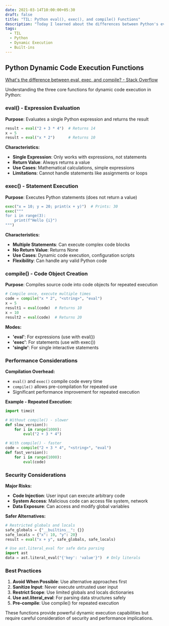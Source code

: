 ```yaml
---
date: 2021-03-14T10:00:00+05:30
draft: false
title: "TIL: Python eval(), exec(), and compile() Functions"
description: "Today I learned about the differences between Python's eval(), exec(), and compile() functions and their appropriate use cases for dynamic code execution."
tags:
  - TIL
  - Python
  - Dynamic Execution
  - Built-ins
---
```


## Python Dynamic Code Execution Functions

[What's the difference between eval, exec, and compile? - Stack Overflow](https://stackoverflow.com/questions/2220699/whats-the-difference-between-eval-exec-and-compile/29456463?stw=2#29456463)

Understanding the three core functions for dynamic code execution in Python:

### eval() - Expression Evaluation

**Purpose**: Evaluates a single Python expression and returns the result

```python
result = eval("2 + 3 * 4")  # Returns 14
x = 5
result = eval("x * 2")      # Returns 10
```

**Characteristics:**
- **Single Expression**: Only works with expressions, not statements
- **Return Value**: Always returns a value
- **Use Cases**: Mathematical calculations, simple expressions
- **Limitations**: Cannot handle statements like assignments or loops

### exec() - Statement Execution

**Purpose**: Executes Python statements (does not return a value)

```python
exec("x = 10; y = 20; print(x + y)")  # Prints: 30
exec("""
for i in range(3):
    print(f"Hello {i}")
""")
```

**Characteristics:**
- **Multiple Statements**: Can execute complex code blocks
- **No Return Value**: Returns None
- **Use Cases**: Dynamic code execution, configuration scripts
- **Flexibility**: Can handle any valid Python code

### compile() - Code Object Creation

**Purpose**: Compiles source code into code objects for repeated execution

```python
# Compile once, execute multiple times
code = compile("x * 2", "<string>", "eval")
x = 5
result1 = eval(code)  # Returns 10
x = 10
result2 = eval(code)  # Returns 20
```

**Modes:**
- **'eval'**: For expressions (use with eval())
- **'exec'**: For statements (use with exec())
- **'single'**: For single interactive statements

### Performance Considerations

**Compilation Overhead:**
- `eval()` and `exec()` compile code every time
- `compile()` allows pre-compilation for repeated use
- Significant performance improvement for repeated execution

**Example - Repeated Execution:**
```python
import timeit

# Without compile() - slower
def slow_version():
    for i in range(1000):
        eval("2 + 3 * 4")

# With compile() - faster
code = compile("2 + 3 * 4", "<string>", "eval")
def fast_version():
    for i in range(1000):
        eval(code)
```

### Security Considerations

**Major Risks:**
- **Code Injection**: User input can execute arbitrary code
- **System Access**: Malicious code can access file system, network
- **Data Exposure**: Can access and modify global variables

**Safer Alternatives:**
```python
# Restricted globals and locals
safe_globals = {"__builtins__": {}}
safe_locals = {"x": 10, "y": 20}
result = eval("x + y", safe_globals, safe_locals)

# Use ast.literal_eval for safe data parsing
import ast
data = ast.literal_eval("{'key': 'value'}")  # Only literals
```

### Best Practices

1. **Avoid When Possible**: Use alternative approaches first
2. **Sanitize Input**: Never execute untrusted user input
3. **Restrict Scope**: Use limited globals and locals dictionaries  
4. **Use ast.literal_eval**: For parsing data structures safely
5. **Pre-compile**: Use compile() for repeated execution

These functions provide powerful dynamic execution capabilities but require careful consideration of security and performance implications.